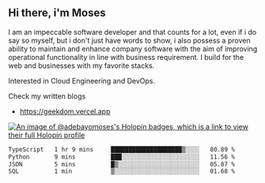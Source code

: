 ## Hi there, i'm Moses

I am an impeccable software developer and that counts for a lot, even if i do say so myself, but i don't just have words to show, i also possess a proven ability to maintain and enhance company software with the aim of improving operational functionality in line with business requirement. I build for the web and businesses with my favorite stacks.

Interested in Cloud Engineering and DevOps.

Check my written blogs
- https://geekdom.vercel.app

[![An image of @adebayomoses's Holopin badges, which is a link to view their full Holopin profile](https://holopin.me/adebayomoses)](https://holopin.io/@adebayomoses)

<!--START_SECTION:waka-->

```txt
TypeScript   1 hr 9 mins     ████████████████████▒░░░░   80.89 %
Python       9 mins          ███░░░░░░░░░░░░░░░░░░░░░░   11.56 %
JSON         5 mins          █▒░░░░░░░░░░░░░░░░░░░░░░░   05.87 %
SQL          1 min           ▒░░░░░░░░░░░░░░░░░░░░░░░░   01.68 %
```

<!--END_SECTION:waka-->
